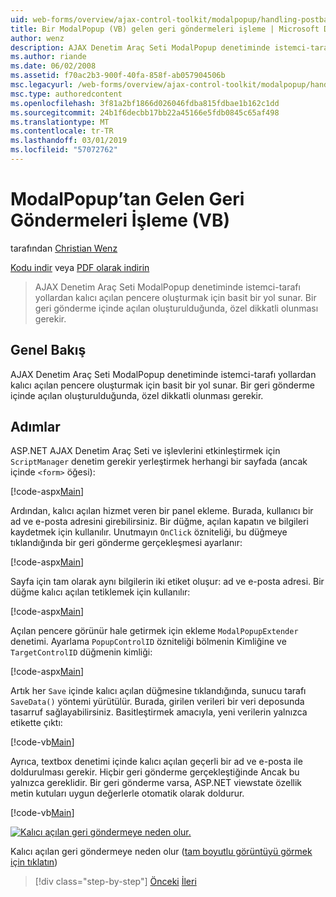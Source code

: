```yaml
---
uid: web-forms/overview/ajax-control-toolkit/modalpopup/handling-postbacks-from-a-modalpopup-vb
title: Bir ModalPopup (VB) gelen geri göndermeleri işleme | Microsoft Docs
author: wenz
description: AJAX Denetim Araç Seti ModalPopup denetiminde istemci-tarafı yollardan kalıcı açılan pencere oluşturmak için basit bir yol sunar. Bir pos olduğunda özel dikkatli olunması gerekir...
ms.author: riande
ms.date: 06/02/2008
ms.assetid: f70ac2b3-900f-40fa-858f-ab057904506b
msc.legacyurl: /web-forms/overview/ajax-control-toolkit/modalpopup/handling-postbacks-from-a-modalpopup-vb
msc.type: authoredcontent
ms.openlocfilehash: 3f81a2bf1866d026046fdba815fdbae1b162c1dd
ms.sourcegitcommit: 24b1f6decbb17bb22a45166e5fdb0845c65af498
ms.translationtype: MT
ms.contentlocale: tr-TR
ms.lasthandoff: 03/01/2019
ms.locfileid: "57072762"
---
```

<a name="handling-postbacks-from-a-modalpopup-vb"></a>ModalPopup’tan Gelen Geri Göndermeleri İşleme (VB)
====================
tarafından [Christian Wenz](https://github.com/wenz)

[Kodu indir](http://download.microsoft.com/download/2/4/0/24052038-f942-4336-905b-b60ae56f0dd5/ModalPopup3.vb.zip) veya [PDF olarak indirin](http://download.microsoft.com/download/b/6/a/b6ae89ee-df69-4c87-9bfb-ad1eb2b23373/modalpopup3VB.pdf)

> AJAX Denetim Araç Seti ModalPopup denetiminde istemci-tarafı yollardan kalıcı açılan pencere oluşturmak için basit bir yol sunar. Bir geri gönderme içinde açılan oluşturulduğunda, özel dikkatli olunması gerekir.


## <a name="overview"></a>Genel Bakış

AJAX Denetim Araç Seti ModalPopup denetiminde istemci-tarafı yollardan kalıcı açılan pencere oluşturmak için basit bir yol sunar. Bir geri gönderme içinde açılan oluşturulduğunda, özel dikkatli olunması gerekir.

## <a name="steps"></a>Adımlar

ASP.NET AJAX Denetim Araç Seti ve işlevlerini etkinleştirmek için `ScriptManager` denetim gerekir yerleştirmek herhangi bir sayfada (ancak içinde `<form>` öğesi):

[!code-aspx[Main](handling-postbacks-from-a-modalpopup-vb/samples/sample1.aspx)]

Ardından, kalıcı açılan hizmet veren bir panel ekleme. Burada, kullanıcı bir ad ve e-posta adresini girebilirsiniz. Bir düğme, açılan kapatın ve bilgileri kaydetmek için kullanılır. Unutmayın `OnClick` özniteliği, bu düğmeye tıklandığında bir geri gönderme gerçekleşmesi ayarlanır:

[!code-aspx[Main](handling-postbacks-from-a-modalpopup-vb/samples/sample2.aspx)]

Sayfa için tam olarak aynı bilgilerin iki etiket oluşur: ad ve e-posta adresi. Bir düğme kalıcı açılan tetiklemek için kullanılır:

[!code-aspx[Main](handling-postbacks-from-a-modalpopup-vb/samples/sample3.aspx)]

Açılan pencere görünür hale getirmek için ekleme `ModalPopupExtender` denetimi. Ayarlama `PopupControlID` özniteliği bölmenin Kimliğine ve `TargetControlID` düğmenin kimliği:

[!code-aspx[Main](handling-postbacks-from-a-modalpopup-vb/samples/sample4.aspx)]

Artık her `Save` içinde kalıcı açılan düğmesine tıklandığında, sunucu tarafı `SaveData()` yöntemi yürütülür. Burada, girilen verileri bir veri deposunda tasarruf sağlayabilirsiniz. Basitleştirmek amacıyla, yeni verilerin yalnızca etikette çıktı:

[!code-vb[Main](handling-postbacks-from-a-modalpopup-vb/samples/sample5.vb)]

Ayrıca, textbox denetimi içinde kalıcı açılan geçerli bir ad ve e-posta ile doldurulması gerekir. Hiçbir geri gönderme gerçekleştiğinde Ancak bu yalnızca gereklidir. Bir geri gönderme varsa, ASP.NET viewstate özellik metin kutuları uygun değerlerle otomatik olarak doldurur.

[!code-vb[Main](handling-postbacks-from-a-modalpopup-vb/samples/sample6.vb)]


[![Kalıcı açılan geri göndermeye neden olur.](handling-postbacks-from-a-modalpopup-vb/_static/image2.png)](handling-postbacks-from-a-modalpopup-vb/_static/image1.png)

Kalıcı açılan geri göndermeye neden olur ([tam boyutlu görüntüyü görmek için tıklatın](handling-postbacks-from-a-modalpopup-vb/_static/image3.png))

> [!div class="step-by-step"]
> [Önceki](using-modalpopup-with-a-repeater-control-vb.md)
> [İleri](positioning-a-modalpopup-vb.md)
